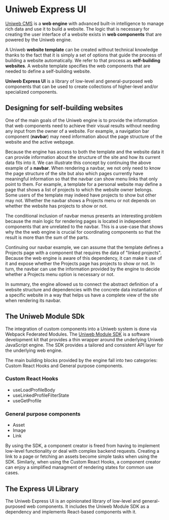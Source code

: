 # Uniweb Express UI

[Uniweb CMS](https://uniwebcms.com) is a **web engine** with advanced built-in intelligence to manage rich data and use it to build a website. The logic that is necessary for creating the user interface of a website exists in **web components** that are powered by the Uniweb engine.

A Uniweb **website template** can be created without technical knowledge thanks to the fact that it is simply a set of options that guide the process of building a website automatically. We refer to that process as **self-building websites**. A website template specifies the web components that are needed to define a self-building website.

**Uniweb Express UI** is a library of low-level and general-purposed web components that can be used to create collections of higher-level and/or specialized components.

## Designing for self-building websites

One of the main goals of the Uniweb engine is to provide the information that web components need to achieve their visual results without needing any input from the owner of a website. For example, a navigation bar component (**navbar**) may need information about the page structure of the website and the active webpage.

Because the engine has access to both the template and the website data it can provide information about the structure of the site and how its current data fits into it. We can illustrate this concept by continuing the above example of a **navbar**. When rendering a navbar, we not only need to know the page structure of the site but also which pages currently have meaningful information so that the navbar can show menu links that only point to them. For example, a template for a personal website may define a page that shows a list of projects to which the website owner belongs. Some users of the template may indeed have projects to show but other may not. Whether the navbar shows a Projects menu or not depends on whether the website has projects to show or not.

The conditional inclusion of navbar menus presents an interesting problem because the main logic for rendering pages is located in independent components that are unrelated to the navbar. This is a use-case that shows why the the web engine is crucial for coordinating components so that the result is more than the sum of the parts.

Continuing our navbar example, we can assume that the template defines a Projects page with a component that requires the data of "linked projects". Because the web engine is aware of this dependency, it can make it use of it and expose whether the Projects page has projects to show or not. In turn, the navbar can use the information provided by the engine to decide whether a Projects menu option is necessary or not.

In summary, the engine allowed us to connect the abstract definition of a website structure and dependencies with the concrete data instantiation of a specific website in a way that helps us have a complete view of the site when rendering its navbar.

## The Uniweb Module SDk

The integration of custom components into a Uniweb system is done via Webpack Federated Modules. The [Uniweb Module SDK](https://github.com/uniwebcms/uniweb-module-sdk) is a software development kit that provides a thin wrapper around the underlying Uniweb JavaScript engine. The SDK provides a tailored and consistent API layer for the underlying web engine.

The main building blocks provided by the engine fall into two categories: Custom React Hooks and General purpose components.

### Custom React Hooks

- useLoadProfileBody
- useLinkedProfileFilterState
- useGetProfile

### General purpose components

- Asset
- Image
- Link

By using the SDK, a component creator is freed from having to implement low-level functionality or deal with complex backend requests. Creating a link to a page or fetching an assets become simple tasks when using the SDK. Similarly, when using the Custom React Hooks, a component creator can enjoy a simplified managment of rendering states for common use cases.

## The Express UI Library

The Uniweb Express UI is an opinionated library of low-level and general-purposed web components. It includes the Uniweb Module SDK as a dependency and implements React-based components with it.
